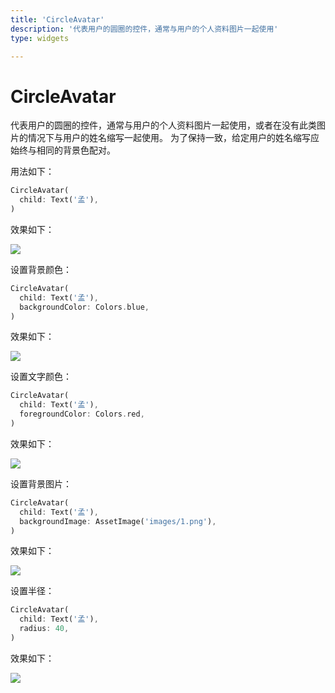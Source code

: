 ```yaml
---
title: 'CircleAvatar'
description: '代表用户的圆圈的控件，通常与用户的个人资料图片一起使用'
type: widgets

---
```




# CircleAvatar

代表用户的圆圈的控件，通常与用户的个人资料图片一起使用，或者在没有此类图片的情况下与用户的姓名缩写一起使用。 为了保持一致，给定用户的姓名缩写应始终与相同的背景色配对。



用法如下：

```dart
CircleAvatar(
  child: Text('孟'),
)
```

效果如下：

![](http://img.laomengit.com/image-20200507174601007.png)

设置背景颜色：

```dart
CircleAvatar(
  child: Text('孟'),
  backgroundColor: Colors.blue,
)
```

效果如下：

![](http://img.laomengit.com/image-20200507174801404.png)

设置文字颜色：

```dart
CircleAvatar(
  child: Text('孟'),
  foregroundColor: Colors.red,
)
```

效果如下：

![](http://img.laomengit.com/image-20200507174932716.png)

设置背景图片：

```dart
CircleAvatar(
  child: Text('孟'),
  backgroundImage: AssetImage('images/1.png'),
)
```

效果如下：

![](http://img.laomengit.com/image-20200507175118332.png)

设置半径：

```dart
CircleAvatar(
  child: Text('孟'),
  radius: 40,
)
```

效果如下：

![](http://img.laomengit.com/image-20200507175337726.png)